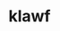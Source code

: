 ---
id: 950
title: klawf
types: [rock]
image: https://raw.githubusercontent.com/PokeAPI/sprites/master/sprites/pokemon/950.png
---